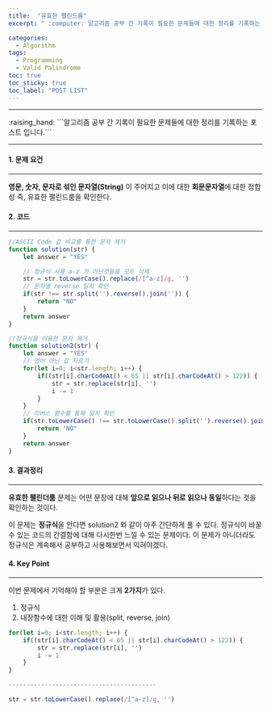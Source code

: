 ```yaml
---
title:  "유효한 팰린드룸"
excerpt: " :computer: 알고리즘 공부 간 기록이 필요한 문제들에 대한 정리를 기록하는 포스트 입니다."

categories:
  - Algorithm
tags:
  - Programming
  - Valid Palindrome
toc: true
toc_sticky: true
toc_label: "POST LIST"
---
```


<hr>
:raising_hand:  ```알고리즘 공부 간 기록이 필요한 문제들에 대한 정리를 기록하는 포스트 입니다.```
<hr>

#### 1. 문제 요건
***
**영문, 숫자, 문자로 섞인 문자열(String)** 이 주어지고 이에 대한 **회문문자열**에 대한 정합성 즉, 유효한 팰린드룸을 확인한다.

#### 2. 코드
***

```javascript
//ASCII Code 값 비교를 통한 문자 제거
function solution(str) {
    let answer = "YES"

    // 정규식 사용 a-z 가 아닌것들을 모두 삭제
    str = str.toLowerCase().replace(/[^a-z]/g, '')
    // 문자열 reverse 일치 확인
    if(str !== str.split('').reverse().join('')) {
        return "NO"
    }
    return answer
}

```

```javascript
//정규식을 이용한 문자 제거
function solution2(str) {
    let answer = "YES"
    // 영어 아닌 값 자르기
    for(let i=0; i<str.length; i++) {
        if((str[i].charCodeAt() < 65 || str[i].charCodeAt() > 122)) {
            str = str.replace(str[i], '')
            i -= 1
        }
    }
    // 리버스 함수를 통해 일치 확인
    if(str.toLowerCase() !== str.toLowerCase().split('').reverse().join('')) {
        return "NO"
    }
    return answer
}

```

#### 3. 결과정리
***

**유효한 팰린더룸** 문제는 어떤 문장에 대해 **앞으로 읽으나 뒤로 읽으나 동일**하다는 것을 확인하는 것이다.

이 문제는 **정규식**을 안다면 solution2 와 같이 아주 간단하게 풀 수 있다.
정규식이 바꿀 수 있는 코드의 간결함에 대해 다시한번 느낄 수 있는 문제이다.
이 문제가 아니더라도 정규식은 계속해서 공부하고 사용해보면서 익혀야겠다.

#### 4. Key Point
***

이번 문제에서 기억해야 할 부분은 크게 **2가지**가 있다.

1. 정규식
2. 내장함수에 대한 이해 및 활용(split, reverse, join)
   
```javascript
for(let i=0; i<str.length; i++) {
    if((str[i].charCodeAt() < 65 || str[i].charCodeAt() > 122)) {
        str = str.replace(str[i], '')
        i -= 1
    }
}

-----------------------------------------

str = str.toLowerCase().replace(/[^a-z]/g, '')
```